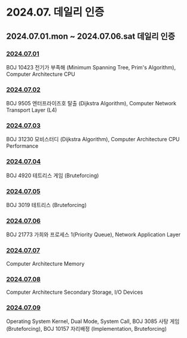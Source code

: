 # 2024.07. 데일리 인증

## 2024.07.01.mon ~ 2024.07.06.sat 데일리 인증

### [2024.07.01](https://github.com/jwelyl/daily_certification/blob/main/2024/07/01/24_07_01_daily_certification.md)
BOJ 10423 전기가 부족해 (Minimum Spanning Tree, Prim's Algorithm), Computer Architecture CPU

### [2024.07.02](https://github.com/jwelyl/daily_certification/blob/main/2024/07/02/24_07_02_daily_certification.md)
BOJ 9505 엔터프라이즈호 탈출 (Dijkstra Algorithm), Computer Network Transport Layer (L4)

### [2024.07.03](https://github.com/jwelyl/daily_certification/blob/main/2024/07/03/24_07_03_daily_certification.md)
BOJ 31230 모비스터디 (Dijkstra Algorithm), Computer Architecture CPU Performance

### [2024.07.04](https://github.com/jwelyl/daily_certification/blob/main/2024/07/04/24_07_04_daily_certification.md)
BOJ 4920 테트리스 게임 (Bruteforcing)

### [2024.07.05](https://github.com/jwelyl/daily_certification/blob/main/2024/07/05/24_07_05_daily_certification.md)
BOJ 3019 테트리스 (Bruteforcing)

### [2024.07.06](https://github.com/jwelyl/daily_certification/blob/main/2024/07/06/24_07_06_daily_certification.md)
BOJ 21773 가희와 프로세스 1(Priority Queue), Network Application Layer

### [2024.07.07](https://github.com/jwelyl/daily_certification/blob/main/2024/07/07/24_07_07_daily_certification.md)
Computer Architecture Memory

### [2024.07.08](https://github.com/jwelyl/daily_certification/blob/main/2024/07/08/24_07_08_daily_certification.md)
Computer Architecture Secondary Storage, I/O Devices

### [2024.07.09](https://github.com/jwelyl/daily_certification/blob/main/2024/07/09/24_07_09_daily_certification.md)
Operating System Kernel, Dual Mode, System Call, BOJ 3085 사탕 게임 (Bruteforcing), BOJ 10157 자리배정 (Implementation, Bruteforcing)